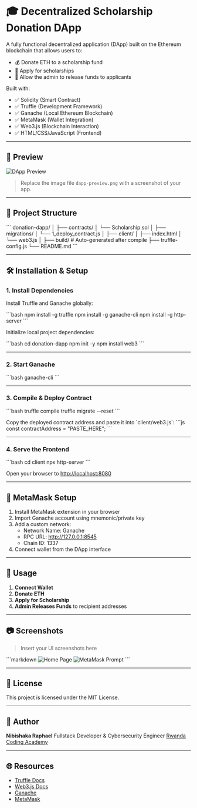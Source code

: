 
# 🎓 Decentralized Scholarship Donation DApp

A fully functional decentralized application (DApp) built on the Ethereum blockchain that allows users to:

- 💰 Donate ETH to a scholarship fund
- 📄 Apply for scholarships
- 🔐 Allow the admin to release funds to applicants

Built with:
- ✅ Solidity (Smart Contract)
- ✅ Truffle (Development Framework)
- ✅ Ganache (Local Ethereum Blockchain)
- ✅ MetaMask (Wallet Integration)
- ✅ Web3.js (Blockchain Interaction)
- ✅ HTML/CSS/JavaScript (Frontend)

---

## 🚀 Preview

![DApp Preview](./dapp-preview.png)

> Replace the image file `dapp-preview.png` with a screenshot of your app.

---

## 📁 Project Structure

\`\`\`
donation-dapp/
│
├── contracts/
│   └── Scholarship.sol
│
├── migrations/
│   └── 1_deploy_contract.js
│
├── client/
│   ├── index.html
│   └── web3.js
│
├── build/               # Auto-generated after compile
├── truffle-config.js
└── README.md
\`\`\`

---

## 🛠️ Installation & Setup

### 1. Install Dependencies

Install Truffle and Ganache globally:

\`\`\`bash
npm install -g truffle
npm install -g ganache-cli
npm install -g http-server
\`\`\`

Initialize local project dependencies:

\`\`\`bash
cd donation-dapp
npm init -y
npm install web3
\`\`\`

---

### 2. Start Ganache

\`\`\`bash
ganache-cli
\`\`\`

---

### 3. Compile & Deploy Contract

\`\`\`bash
truffle compile
truffle migrate --reset
\`\`\`

Copy the deployed contract address and paste it into \`client/web3.js\`:
\`\`\`js
const contractAddress = "PASTE_HERE";
\`\`\`

---

### 4. Serve the Frontend

\`\`\`bash
cd client
npx http-server
\`\`\`

Open your browser to [http://localhost:8080](http://localhost:8080)

---

## 🦊 MetaMask Setup

1. Install MetaMask extension in your browser
2. Import Ganache account using mnemonic/private key
3. Add a custom network:
   - Network Name: Ganache
   - RPC URL: http://127.0.0.1:8545
   - Chain ID: 1337
4. Connect wallet from the DApp interface

---

## 🧪 Usage

1. **Connect Wallet**
2. **Donate ETH**
3. **Apply for Scholarship**
4. **Admin Releases Funds** to recipient addresses

---

## 📷 Screenshots

> Insert your UI screenshots here

\`\`\`markdown
![Home Page](./screenshots/home.png)
![MetaMask Prompt](./screenshots/metamask.png)
\`\`\`

---

## 🧾 License

This project is licensed under the MIT License.

---

## 🙋 Author

**Nibishaka Raphael**
Fullstack Developer & Cybersecurity Engineer
[Rwanda Coding Academy](https://rca.ac.rw)

---

## 🌐 Resources

- [Truffle Docs](https://trufflesuite.com/docs/)
- [Web3.js Docs](https://web3js.readthedocs.io/)
- [Ganache](https://trufflesuite.com/ganache/)
- [MetaMask](https://metamask.io/)

